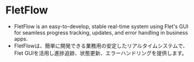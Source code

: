 # FletFlow
- FletFlow is an easy-to-develop, stable real-time system using Flet's GUI for seamless progress tracking, updates, and error handling in business apps.
- FletFlowは、簡単に開発できる業務用の安定したリアルタイムシステムで、Flet GUIを活用し進捗追跡、状態更新、エラーハンドリングを提供します。
